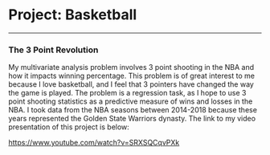 # Project: Basketball

<hr>

### The 3 Point Revolution
My multivariate analysis problem involves 3 point shooting in the NBA and how it impacts winning percentage. This problem is of great interest to me because I love basketball, and I feel that 3 pointers have changed the way the game is played. The problem is a regression task, as I hope to use 3 point shooting statistics as a predictive measure of wins and losses in the NBA. I took data from the NBA seasons between 2014-2018 because these years represented the Golden State Warriors dynasty. The link to my video presentation of this project is below: 

https://www.youtube.com/watch?v=SRXSQCqvPXk
